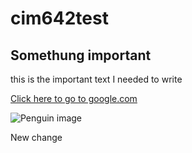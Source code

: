 # cim642test

## Somethung important

this is the important text I needed to write

[Click here to go to google.com](http://www.google.com)

![Penguin image](http://cdn.penguins-world.com/wp-content/uploads/Information_page.jpg)

New change
